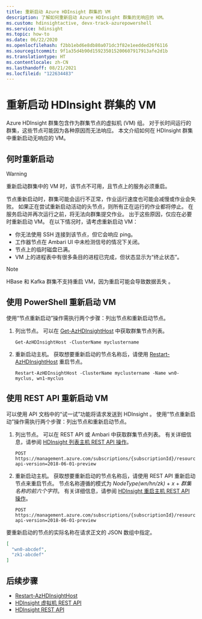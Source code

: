 ```yaml
---
title: 重新启动 Azure HDInsight 群集的 VM
description: 了解如何重新启动 Azure HDInsight 群集的无响应的 VM。
ms.custom: hdinsightactive, devx-track-azurepowershell
ms.service: hdinsight
ms.topic: how-to
ms.date: 06/22/2020
ms.openlocfilehash: f2bb1ebd6e8db80a071dc3f82e1eedded26f6116
ms.sourcegitcommit: 9f1a35d4b90d159235015200607917913afe2d1b
ms.translationtype: HT
ms.contentlocale: zh-CN
ms.lasthandoff: 08/21/2021
ms.locfileid: "122634483"
---
```

# <a name="reboot-vms-for-hdinsight-clusters"></a>重新启动 HDInsight 群集的 VM

Azure HDInsight 群集包含作为群集节点的虚拟机 (VM) 组。 对于长时间运行的群集，这些节点可能因为各种原因而无法响应。 本文介绍如何在 HDInsight 群集中重新启动无响应的 VM。

## <a name="when-to-reboot"></a>何时重新启动

> [!WARNING]
> 重新启动群集中的 VM 时，该节点不可用，且节点上的服务必须重启。

节点重新启动时，群集可能会运行不正常，作业运行速度也可能会减慢或作业会失败。 如果正在尝试重新启动活动的头节点，则所有正在运行的作业都将停止。 在服务启动并再次运行之前，将无法向群集提交作业。 出于这些原因，仅应在必要时重新启动 VM。 在以下情况时，请考虑重新启动 VM：

- 你无法使用 SSH 连接到该节点，但它会响应 ping。
- 工作器节点在 Ambari UI 中未检测信号的情况下关闭。
- 节点上的临时磁盘已满。
- VM 上的进程表中有很多条目的进程已完成，但状态显示为“终止状态”。

> [!NOTE]
> HBase 和 Kafka 群集不支持重启 VM，因为重启可能会导致数据丢失 。

## <a name="use-powershell-to-reboot-vms"></a>使用 PowerShell 重新启动 VM

使用“节点重新启动”操作需执行两个步骤：列出节点和重新启动节点。

1. 列出节点。 可以在 [Get-AzHDInsightHost](/powershell/module/az.hdinsight/get-azhdinsighthost) 中获取群集节点列表。

      ```
      Get-AzHDInsightHost -ClusterName myclustername
      ```

1. 重新启动主机。 获取想要重新启动的节点名称后，请使用 [Restart-AzHDInsightHost](/powershell/module/az.hdinsight/restart-azhdinsighthost) 重启节点。

      ```
      Restart-AzHDInsightHost -ClusterName myclustername -Name wn0-myclus, wn1-myclus
      ```

## <a name="use-a-rest-api-to-reboot-vms"></a>使用 REST API 重新启动 VM

可以使用 API 文档中的“试一试”功能将请求发送到 HDInsight 。 使用“节点重新启动”操作需执行两个步骤：列出节点和重新启动节点。

1. 列出节点。 可以在 REST API 或 Ambari 中获取群集节点列表。 有关详细信息，请参阅 [HDInsight 列表主机 REST API 操作](/rest/api/hdinsight/virtualmachines/listhosts)。

    ```
    POST https://management.azure.com/subscriptions/{subscriptionId}/resourceGroups/{resourceGroupName}/providers/Microsoft.HDInsight/clusters/{clusterName}/listHosts?api-version=2018-06-01-preview
    ```

1. 重新启动主机。 获取想要重新启动的节点名称后，请使用 REST API 重新启动节点来重启节点。 节点名称遵循的模式为 *NodeType(wn/hn/zk)*  + *x* + *群集名称的前六个字符*。 有关详细信息，请参阅 [HDInsight 重启主机 REST API 操作](/rest/api/hdinsight/virtualmachines/restarthosts)。

    ```
    POST https://management.azure.com/subscriptions/{subscriptionId}/resourceGroups/{resourceGroupName}/providers/Microsoft.HDInsight/clusters/{clusterName}/restartHosts?api-version=2018-06-01-preview
    ```

要重新启动的节点的实际名称在请求正文的 JSON 数组中指定。

```json
[
  "wn0-abcdef",
  "zk1-abcdef"
]
```

## <a name="next-steps"></a>后续步骤

* [Restart-AzHDInsightHost](/powershell/module/az.hdinsight/restart-azhdinsighthost)
* [HDInsight 虚拟机 REST API](/rest/api/hdinsight/virtualmachines)
* [HDInsight REST API](/rest/api/hdinsight/)
